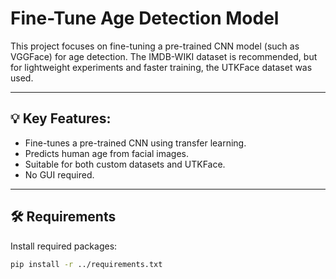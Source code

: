 # Fine-Tune Age Detection Model

This project focuses on fine-tuning a pre-trained CNN model (such as VGGFace) for age detection. The IMDB-WIKI dataset is recommended, but for lightweight experiments and faster training, the UTKFace dataset was used.

---

## 💡 Key Features:
- Fine-tunes a pre-trained CNN using transfer learning.
- Predicts human age from facial images.
- Suitable for both custom datasets and UTKFace.
- No GUI required.

---

## 🛠️ Requirements

Install required packages:

```bash
pip install -r ../requirements.txt

